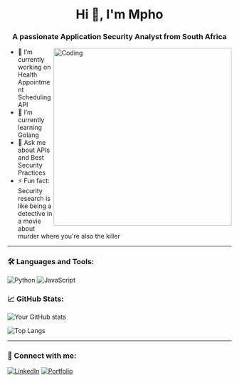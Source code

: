 <h1 align="center">Hi 👋, I'm Mpho</h1>
<h3 align="center">A passionate Application Security Analyst from South Africa</h3>

<img align="right" alt="Coding" width="400" src="https://media.giphy.com/media/qgQUggAC3Pfv687qPC/giphy.gif">

- 🔭 I’m currently working on Health Appointment Scheduling API
- 🌱 I’m currently learning Golang
- 💬 Ask me about APIs and Best Security Practices
- ⚡ Fun fact: Security research is like being a detective in a movie about murder where you're also the killer

---

### 🛠️ Languages and Tools:
![Python](https://img.shields.io/badge/Python-3776AB?style=for-the-badge&logo=python&logoColor=white)
![JavaScript](https://img.shields.io/badge/JavaScript-F7DF1E?style=for-the-badge&logo=javascript&logoColor=black)


### 📈 GitHub Stats:
![Your GitHub stats](https://github-readme-stats.vercel.app/api?username=whitewalker-sa&show_icons=true&theme=radical)

![Top Langs](https://github-readme-stats.vercel.app/api/top-langs/?username=whitewalker-sa&layout=compact&theme=radical)

---

### 🔗 Connect with me:
[![LinkedIn](https://img.shields.io/badge/LinkedIn-blue?style=flat-square&logo=linkedin&logoColor=white)](https://linkedin.com/in/whitewalker-sa)
[![Portfolio](https://img.shields.io/badge/Portfolio-000000?style=flat-square&logo=firefox&logoColor=white)](https://portfolio-barayiti.vercel.app)
